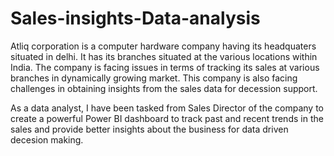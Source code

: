 # Sales-insights-Data-analysis

Atliq corporation is a computer hardware company having its headquaters situated in delhi. It has its branches situated at the various locations within India. The company is facing issues in terms of tracking its sales at various branches in dynamically growing market. This company is also facing challenges in obtaining insights from the sales data for decession support.

As a data analyst, I have been tasked from Sales Director of the company to create a powerful Power BI dashboard to track past and recent trends in the sales and provide better insights about the business for data driven decesion making.
